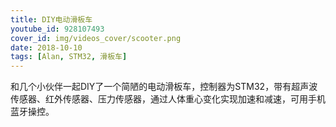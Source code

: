 ```yaml
---
title: DIY电动滑板车
youtube_id: 928107493
cover_id: img/videos_cover/scooter.png
date: 2018-10-10
tags: [Alan, STM32, 滑板车]
---
```


和几个小伙伴一起DIY了一个简陋的电动滑板车，控制器为STM32，带有超声波传感器、红外传感器、压力传感器，通过人体重心变化实现加速和减速，可用手机蓝牙操控。

